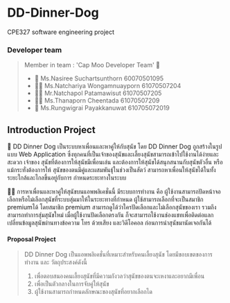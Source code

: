 # DD-Dinner-Dog
CPE327 software engineering project 
### Developer team
> Member in team : 'Cap Moo Developer Team' :dog:
> * :woman: Ms.Nasiree Suchartsunthorn 60070501095
> * :curly_haired_woman: Ms.Natchariya Wongamnuayporn 61070507204
> * :curly_haired_man: Mr.Natchapol Patamawisut 61070507205
> * :red_haired_woman: Ms.Thanaporn Cheentada 61070507209
> * :man: Ms.Rungwigrai Payakkanuwat 610705072019

## Introduction Project
:guide_dog: DD Dinner Dog เป็นระบบหาเพื่อนและหาคู่ให้กับสุนัข โดย DD Dinner Dog ถูกสร้างในรูปแบบ
Web Application ซึ่งทุกคนที่เป็นเจ้าของสุนัขและเลี้ยงสุนัขสามารถเข้าไปใช้งานได้ง่ายและสะดวก เจ้าของ
สุนัขที่ต้องการให้สุนัขมีเพื่อนเล่น และต้องการให้สุนัขได้สนุกสนานกับสุนัขตัวอื่น หรือแม้กระทั่งต้องการให้
สุนัขของตนมีคู่และผสมพันธุ์ในช่วงเป็นสัตว์ สามารถหาเพื่อนให้สุนัขได้ในทั้งระยะใกล้และไกลขึ้นอยู่กับการ
กำหนดระยะทางในระบบ 

:service_dog: การหาเพื่อนและหาคู่ให้สุนัขบนแอพพลิเคชั่นนี้ มีระบบการทำงาน คือ ผู้ใช้งานสามารถปัดหน้าจอ
เลือกหรือไม่เลือกสุนัขที่ระบบสุ่มมาให้ในระยะทางที่กำหนด ผู้ใช้สามารถเลือกที่จะเป็นสมาชิก premiumได้
โดยสมาชิก premium สามารถดูได้ว่าใครปัดเลือกและไม่เลือกสุนัขของเรา รวมถึงสามารถทำการสุ่มสุนัขใหม่
เมื่อผู้ใช้งานปัดเลือกตรงกัน ก็จะสามารถใช้งานช่องแชทเพื่อติดต่อแลกเปลี่ยนข้อมูลสุนัขผ่านทางข้อความ โทร
ด้วยเสียง และวิดีโอคอล ก่อนการนำสุนัขมานัดเจอกันได้

#### Proposal Project
> DD Dinner Dog เป็นแอพพลิเคชั่นที่เหมาะสำหรับคนเลี้ยงสุนัข โดยมีขอบเขตของการทำงาน 
> และ วัตถุประสงค์ดังนี้ 
> 1. เพื่อตอบสนองคนเลี้ยงสุนัขที่มีความกังวลว่าสุนัขของตนจะเหงาและอยากมีเพื่อน
> 2. เพื่อเป็นตัวกลางในการจับคู่ให้สุนัข
> 3. ผู้ใช้งานสามารถกำหนดลักษณะของสุนัขที่อยากเลือกได
